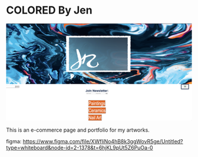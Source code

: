 # COLORED By Jen

![COLORED by Jen](/front/images/coloredsitepic.png?raw=true)

This is an e-commerce page and portfolio for my artworks.







figma:
https://www.figma.com/file/XWfliNo4hB8k3ggWovR5ge/Untitled?type=whiteboard&node-id=2-1378&t=6hjKL9pUt5Z6PuOa-0

